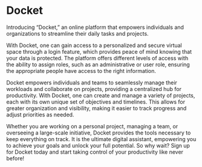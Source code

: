 # Docket

Introducing “Docket,” an online platform that empowers individuals and organizations to streamline their daily tasks and projects.

With Docket, one can gain access to a personalized and secure virtual space through a login feature, which provides peace of mind knowing that your data is protected. The platform offers different levels of access with the ability to assign roles, such as an administrative or user role, ensuring the appropriate people have access to the right information.

Docket empowers individuals and teams to seamlessly manage their workloads and collaborate on projects, providing a centralized hub for productivity. With Docket, one can create and manage a variety of projects, each with its own unique set of objectives and timelines. This allows for greater organization and visibility, making it easier to track progress and adjust priorities as needed.

Whether you are working on a personal project, managing a team, or overseeing a large-scale initiative, Docket provides the tools necessary to keep everything on track. It is the ultimate digital assistant, empowering you to achieve your goals and unlock your full potential. So why wait? Sign up for Docket today and start taking control of your productivity like never before!
